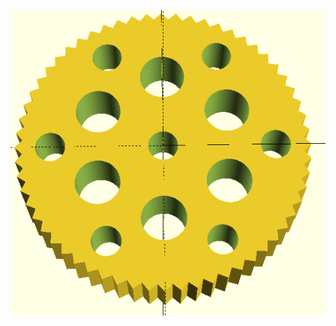 ![image](https://github.com/frankyhub/openscad-Beispiele/blob/master/002%20Kettenrad%20vorne/002_Kettenrad.png)
